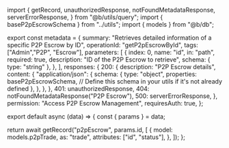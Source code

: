 import {
  getRecord,
  unauthorizedResponse,
  notFoundMetadataResponse,
  serverErrorResponse,
} from "@b/utils/query";
import { baseP2pEscrowSchema } from "../utils";
import { models } from "@b/db";

export const metadata = {
  summary: "Retrieves detailed information of a specific P2P Escrow by ID",
  operationId: "getP2pEscrowById",
  tags: ["Admin","P2P", "Escrow"],
  parameters: [
    {
      index: 0,
      name: "id",
      in: "path",
      required: true,
      description: "ID of the P2P Escrow to retrieve",
      schema: { type: "string" },
    },
  ],
  responses: {
    200: {
      description: "P2P Escrow details",
      content: {
        "application/json": {
          schema: {
            type: "object",
            properties: baseP2pEscrowSchema, // Define this schema in your utils if it's not already defined
          },
        },
      },
    },
    401: unauthorizedResponse,
    404: notFoundMetadataResponse("P2P Escrow"),
    500: serverErrorResponse,
  },
  permission: "Access P2P Escrow Management",
  requiresAuth: true,
};

export default async (data) => {
  const { params } = data;

  return await getRecord("p2pEscrow", params.id, [
    {
      model: models.p2pTrade,
      as: "trade",
      attributes: ["id", "status"],
    },
  ]);
};
